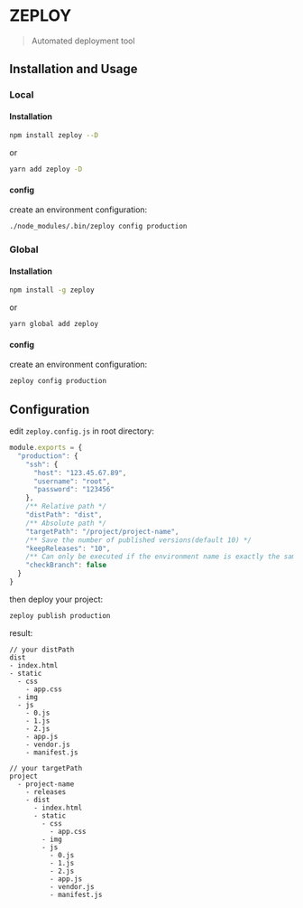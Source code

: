 # ZEPLOY

> Automated deployment tool

## Installation and Usage

### Local

#### Installation

```bash
npm install zeploy --D
```
or
```bash
yarn add zeploy -D
```

#### config
create an environment configuration:

```bash
./node_modules/.bin/zeploy config production
```

### Global

#### Installation
```bash
npm install -g zeploy
```
or
```bash
yarn global add zeploy
```
#### config
create an environment configuration:

```bash
zeploy config production
```

## Configuration

edit `zeploy.config.js` in root directory:

```js
module.exports = {
  "production": {
    "ssh": {
      "host": "123.45.67.89",
      "username": "root",
      "password": "123456"
    },
    /** Relative path */
    "distPath": "dist",
    /** Absolute path */
    "targetPath": "/project/project-name",
    /** Save the number of published versions(default 10) */
    "keepReleases": "10",
    /** Can only be executed if the environment name is exactly the same as the branch name */
    "checkBranch": false
  }
}
```

then deploy your project:
```bash
zeploy publish production
```

result:

```
// your distPath
dist
- index.html
- static
  - css
    - app.css
  - img
  - js
    - 0.js
    - 1.js
    - 2.js
    - app.js
    - vendor.js
    - manifest.js
```

```
// your targetPath
project
  - project-name
    - releases
    - dist
      - index.html
      - static
        - css
          - app.css
        - img
        - js
          - 0.js
          - 1.js
          - 2.js
          - app.js
          - vendor.js
          - manifest.js
```
